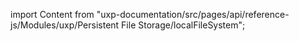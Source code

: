 
import Content from "uxp-documentation/src/pages/api/reference-js/Modules/uxp/Persistent File Storage/localFileSystem";

<Content query="product=xd"/>

